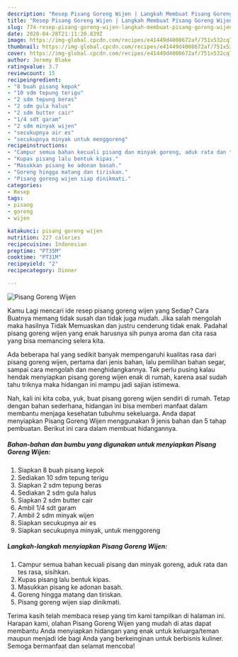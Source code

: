 ```yaml
---
description: "Resep Pisang Goreng Wijen | Langkah Membuat Pisang Goreng Wijen Yang Sempurna"
title: "Resep Pisang Goreng Wijen | Langkah Membuat Pisang Goreng Wijen Yang Sempurna"
slug: 774-resep-pisang-goreng-wijen-langkah-membuat-pisang-goreng-wijen-yang-sempurna
date: 2020-04-28T21:11:20.839Z
image: https://img-global.cpcdn.com/recipes/e41449d4008672af/751x532cq70/pisang-goreng-wijen-foto-resep-utama.jpg
thumbnail: https://img-global.cpcdn.com/recipes/e41449d4008672af/751x532cq70/pisang-goreng-wijen-foto-resep-utama.jpg
cover: https://img-global.cpcdn.com/recipes/e41449d4008672af/751x532cq70/pisang-goreng-wijen-foto-resep-utama.jpg
author: Jeremy Blake
ratingvalue: 3.7
reviewcount: 15
recipeingredient:
- "8 buah pisang kepok"
- "10 sdm tepung terigu"
- "2 sdm tepung beras"
- "2 sdm gula halus"
- "2 sdm butter cair"
- "1/4 sdt garam"
- "2 sdm minyak wijen"
- "secukupnya air es"
- "secukupnya minyak untuk menggoreng"
recipeinstructions:
- "Campur semua bahan kecuali pisang dan minyak goreng, aduk rata dan tes rasa, sisihkan."
- "Kupas pisang lalu bentuk kipas."
- "Masukkan pisang ke adonan basah."
- "Goreng hingga matang dan tiriskan."
- "Pisang goreng wijen siap dinikmati."
categories:
- Resep
tags:
- pisang
- goreng
- wijen

katakunci: pisang goreng wijen 
nutrition: 227 calories
recipecuisine: Indonesian
preptime: "PT35M"
cooktime: "PT31M"
recipeyield: "2"
recipecategory: Dinner

---
```



![Pisang Goreng Wijen](https://img-global.cpcdn.com/recipes/e41449d4008672af/751x532cq70/pisang-goreng-wijen-foto-resep-utama.jpg)

Kamu Lagi mencari ide resep pisang goreng wijen yang Sedap? Cara Buatnya memang tidak susah dan tidak juga mudah. Jika salah mengolah maka hasilnya Tidak Memuaskan dan justru cenderung tidak enak. Padahal pisang goreng wijen yang enak harusnya sih punya aroma dan cita rasa yang bisa memancing selera kita.

Ada beberapa hal yang sedikit banyak mempengaruhi kualitas rasa dari pisang goreng wijen, pertama dari jenis bahan, lalu pemilihan bahan segar, sampai cara mengolah dan menghidangkannya. Tak perlu pusing kalau hendak menyiapkan pisang goreng wijen enak di rumah, karena asal sudah tahu triknya maka hidangan ini mampu jadi sajian istimewa.




Nah, kali ini kita coba, yuk, buat pisang goreng wijen sendiri di rumah. Tetap dengan bahan sederhana, hidangan ini bisa memberi manfaat dalam membantu menjaga kesehatan tubuhmu sekeluarga. Anda dapat menyiapkan Pisang Goreng Wijen menggunakan 9 jenis bahan dan 5 tahap pembuatan. Berikut ini cara dalam membuat hidangannya.

<!--inarticleads1-->

##### Bahan-bahan dan bumbu yang digunakan untuk menyiapkan Pisang Goreng Wijen:

1. Siapkan 8 buah pisang kepok
1. Sediakan 10 sdm tepung terigu
1. Siapkan 2 sdm tepung beras
1. Sediakan 2 sdm gula halus
1. Siapkan 2 sdm butter cair
1. Ambil 1/4 sdt garam
1. Ambil 2 sdm minyak wijen
1. Siapkan secukupnya air es
1. Siapkan secukupnya minyak, untuk menggoreng




<!--inarticleads2-->

##### Langkah-langkah menyiapkan Pisang Goreng Wijen:

1. Campur semua bahan kecuali pisang dan minyak goreng, aduk rata dan tes rasa, sisihkan.
1. Kupas pisang lalu bentuk kipas.
1. Masukkan pisang ke adonan basah.
1. Goreng hingga matang dan tiriskan.
1. Pisang goreng wijen siap dinikmati.




Terima kasih telah membaca resep yang tim kami tampilkan di halaman ini. Harapan kami, olahan Pisang Goreng Wijen yang mudah di atas dapat membantu Anda menyiapkan hidangan yang enak untuk keluarga/teman maupun menjadi ide bagi Anda yang berkeinginan untuk berbisnis kuliner. Semoga bermanfaat dan selamat mencoba!
